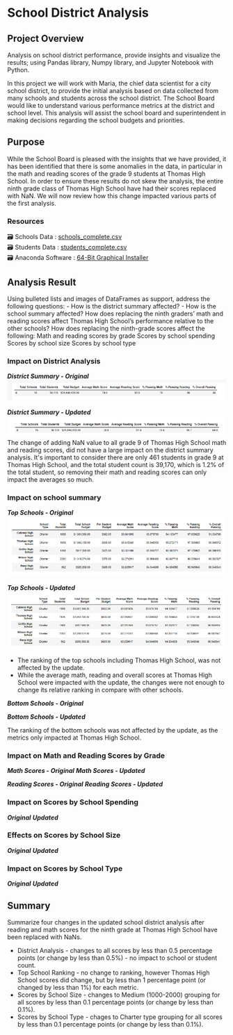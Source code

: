 # School District Analysis

## Project Overview

Analysis on school district performance, provide insights and visualize the results; using Pandas library, Numpy library, and Jupyter Notebook with Python.<br/>

In this project we will work with Maria, the chief data scientist for a city school district, to provide the initial analysis based on data collected from many schools and students across the school district.
The School Board would like to understand various performance metrics at the district and school level. This analysis will assist the school board and superintendent in making decisions regarding the school budgets and priorities.

## Purpose

While the School Board is pleased with the insights that we have provided, it has been identified that there is some anomalies in the data, in particular in the math and reading scores of the grade 9 students at Thomas High School. 
In order to ensure these results do not skew the analysis, the entire ninth grade class of Thomas High School have had their scores replaced with NaN. We will now review how this change impacted various parts of the first analysis.

### Resources
:card_file_box: Schools Data : [schools_complete.csv](/Resources/schools_complete.csv)<br/>
:card_file_box: Students Data : [students_complete.csv](/Resources/students_complete.csv)<br/>
:card_file_box: Anaconda Software : [64-Bit Graphical Installer](https://www.anaconda.com/products/distribution)<br/>



## Analysis Result
Using bulleted lists and images of DataFrames as support, address the following questions:
    - How is the district summary affected?
    - How is the school summary affected?
    How does replacing the ninth graders’ math and reading scores affect Thomas High School’s performance relative to the other schools?
    How does replacing the ninth-grade scores affect the following:
    Math and reading scores by grade
    Scores by school spending
    Scores by school size
    Scores by school type
    <br/>
    
    
### Impact on District Analysis
 ***District Summary - Original***
 ![ds-01.png](/images/ds-01.png)
 <br/><br/>
 ***District Summary - Updated***
 ![ds-02.png](/images/ds-02.png) 
 <br/>
The change of adding NaN value to all grade 9 of Thomas High School math and reading scores, did not have a large impact on the district summary analysis. It's important to consider there are only 461 students in grade 9 at Thomas High School, and the total student count is 39,170, which is 1.2% of the total student, so removing their math and reading scores can only impact the averages so much. <br/>

### Impact on school summary
***Top Schools - Original***
![ps-01.png](/images/ps-01.png)
<br/><br/>
***Top Schools - Updated***
![ps-02.png](/images/ps-02.png)

- The ranking of the top schools including Thomas High School, was not affected by the update.
- While the average math, reading and overall scores at Thomas High School were impacted with the update, the changes were not enough to change its relative ranking in compare with other schools.

***Bottom Schools - Original***

***Bottom Schools - Updated***

The ranking of the bottom schools was not affected by the update, as the metrics  only impacted at Thomas High School.

### Impact on Math and Reading Scores by Grade

***Math Scores - Original***
***Math Scores - Updated***

***Reading Scores - Original***
***Reading Scores - Updated***


### Impact on Scores by School Spending
***Original***
***Updated***

### Effects on Scores by School Size
***Original***
***Updated***


### Impact on Scores by School Type
***Original***
***Updated***


## Summary
Summarize four changes in the updated school district analysis after reading and math scores for the ninth grade at Thomas High School have been replaced with NaNs.
- District Analysis - changes to all scores by less than 0.5 percentage points (or change by less than 0.5%) - no impact to school or student count.
- Top School Ranking - no change to ranking, however Thomas High School scores did change, but by less than 1 percentage point (or changed by less than 1%) for each metric.
- Scores by School Size - changes to Medium (1000-2000) grouping for all scores by less than 0.1 percentage points (or change by less than 0.1%).
- Scores by School Type - chages to Charter type grouping for all scores by less than 0.1 percentage points (or change by less than 0.1%).

<br/>

